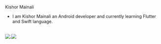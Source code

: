 Kishor Mainali


- I am Kishor Mainali an Android developer and currently learning Flutter and Swift language.
</br>



<a href="https://github.com/anuraghazra/github-readme-stats">
  <img align="center" src="https://github-readme-stats.vercel.app/api?username=kishor98100&show_icons=true&theme=onedark&hide=contribs,prs&include_all_commits=true"/>
</a>
<a href="https://github.com/anuraghazra/convoychat">
  <img align="center" src="https://github-readme-stats.vercel.app/api/top-langs/?username=kishor98100&layout=compact&theme=onedark&langs_count=6" />
</a>
